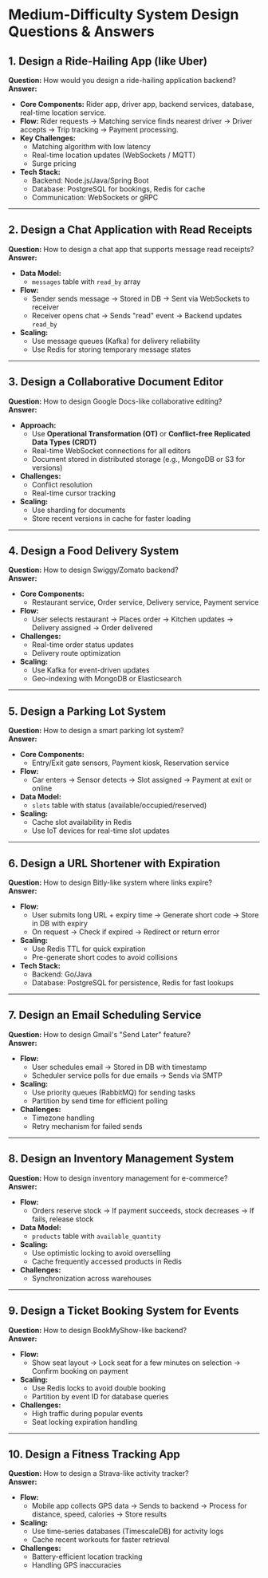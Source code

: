 # Medium-Difficulty System Design Questions & Answers

## 1. Design a Ride-Hailing App (like Uber)
**Question:** How would you design a ride-hailing application backend?  
**Answer:**  
- **Core Components:** Rider app, driver app, backend services, database, real-time location service.  
- **Flow:** Rider requests → Matching service finds nearest driver → Driver accepts → Trip tracking → Payment processing.  
- **Key Challenges:**  
  - Matching algorithm with low latency  
  - Real-time location updates (WebSockets / MQTT)  
  - Surge pricing  
- **Tech Stack:**  
  - Backend: Node.js/Java/Spring Boot  
  - Database: PostgreSQL for bookings, Redis for cache  
  - Communication: WebSockets or gRPC

---

## 2. Design a Chat Application with Read Receipts
**Question:** How to design a chat app that supports message read receipts?  
**Answer:**  
- **Data Model:**  
  - `messages` table with `read_by` array  
- **Flow:**  
  - Sender sends message → Stored in DB → Sent via WebSockets to receiver  
  - Receiver opens chat → Sends "read" event → Backend updates `read_by`  
- **Scaling:**  
  - Use message queues (Kafka) for delivery reliability  
  - Use Redis for storing temporary message states

---

## 3. Design a Collaborative Document Editor
**Question:** How to design Google Docs-like collaborative editing?  
**Answer:**  
- **Approach:**  
  - Use **Operational Transformation (OT)** or **Conflict-free Replicated Data Types (CRDT)**  
  - Real-time WebSocket connections for all editors  
  - Document stored in distributed storage (e.g., MongoDB or S3 for versions)  
- **Challenges:**  
  - Conflict resolution  
  - Real-time cursor tracking  
- **Scaling:**  
  - Use sharding for documents  
  - Store recent versions in cache for faster loading

---

## 4. Design a Food Delivery System
**Question:** How to design Swiggy/Zomato backend?  
**Answer:**  
- **Core Components:**  
  - Restaurant service, Order service, Delivery service, Payment service  
- **Flow:**  
  - User selects restaurant → Places order → Kitchen updates → Delivery assigned → Order delivered  
- **Challenges:**  
  - Real-time order status updates  
  - Delivery route optimization  
- **Scaling:**  
  - Use Kafka for event-driven updates  
  - Geo-indexing with MongoDB or Elasticsearch

---

## 5. Design a Parking Lot System
**Question:** How to design a smart parking lot system?  
**Answer:**  
- **Core Components:**  
  - Entry/Exit gate sensors, Payment kiosk, Reservation service  
- **Flow:**  
  - Car enters → Sensor detects → Slot assigned → Payment at exit or online  
- **Data Model:**  
  - `slots` table with status (available/occupied/reserved)  
- **Scaling:**  
  - Cache slot availability in Redis  
  - Use IoT devices for real-time slot updates

---

## 6. Design a URL Shortener with Expiration
**Question:** How to design Bitly-like system where links expire?  
**Answer:**  
- **Flow:**  
  - User submits long URL + expiry time → Generate short code → Store in DB with expiry  
  - On request → Check if expired → Redirect or return error  
- **Scaling:**  
  - Use Redis TTL for quick expiration  
  - Pre-generate short codes to avoid collisions  
- **Tech Stack:**  
  - Backend: Go/Java  
  - Database: PostgreSQL for persistence, Redis for fast lookups

---

## 7. Design an Email Scheduling Service
**Question:** How to design Gmail's "Send Later" feature?  
**Answer:**  
- **Flow:**  
  - User schedules email → Stored in DB with timestamp  
  - Scheduler service polls for due emails → Sends via SMTP  
- **Scaling:**  
  - Use priority queues (RabbitMQ) for sending tasks  
  - Partition by send time for efficient polling  
- **Challenges:**  
  - Timezone handling  
  - Retry mechanism for failed sends

---

## 8. Design an Inventory Management System
**Question:** How to design inventory management for e-commerce?  
**Answer:**  
- **Flow:**  
  - Orders reserve stock → If payment succeeds, stock decreases → If fails, release stock  
- **Data Model:**  
  - `products` table with `available_quantity`  
- **Scaling:**  
  - Use optimistic locking to avoid overselling  
  - Cache frequently accessed products in Redis  
- **Challenges:**  
  - Synchronization across warehouses

---

## 9. Design a Ticket Booking System for Events
**Question:** How to design BookMyShow-like backend?  
**Answer:**  
- **Flow:**  
  - Show seat layout → Lock seat for a few minutes on selection → Confirm booking on payment  
- **Scaling:**  
  - Use Redis locks to avoid double booking  
  - Partition by event ID for database queries  
- **Challenges:**  
  - High traffic during popular events  
  - Seat locking expiration handling

---

## 10. Design a Fitness Tracking App
**Question:** How to design a Strava-like activity tracker?  
**Answer:**  
- **Flow:**  
  - Mobile app collects GPS data → Sends to backend → Process for distance, speed, calories → Store results  
- **Scaling:**  
  - Use time-series databases (TimescaleDB) for activity logs  
  - Cache recent workouts for faster retrieval  
- **Challenges:**  
  - Battery-efficient location tracking  
  - Handling GPS inaccuracies
